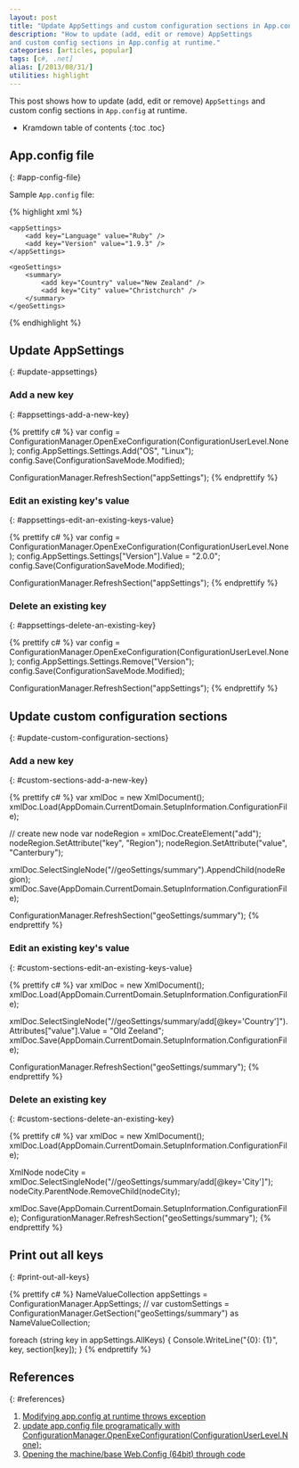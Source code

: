 ```yaml
---
layout: post
title: "Update AppSettings and custom configuration sections in App.config at runtime"
description: "How to update (add, edit or remove) AppSettings
and custom config sections in App.config at runtime."
categories: [articles, popular]
tags: [c#, .net]
alias: [/2013/08/31/]
utilities: highlight
---
```

This post shows how to update (add, edit or remove) `AppSettings`
and custom config sections in `App.config` at runtime.

* Kramdown table of contents
{:toc .toc}

## App.config file
{: #app-config-file}

Sample `App.config` file:

{% highlight xml %}
﻿﻿<?xml version="1.0" encoding="utf-8" ?>
<configuration>
    <configSections>
        <sectionGroup name="geoSettings">
            <section name="summary" type="System.Configuration.NameValueSectionHandler" />
        </sectionGroup>
    </configSections>

    <appSettings>
        <add key="Language" value="Ruby" />
        <add key="Version" value="1.9.3" />
    </appSettings>

    <geoSettings>
        <summary>
            <add key="Country" value="New Zealand" />
            <add key="City" value="Christchurch" />
        </summary>
    </geoSettings>
</configuration>
{% endhighlight %}

## Update AppSettings
{: #update-appsettings}

### Add a new key
{: #appsettings-add-a-new-key}

{% prettify c# %}
var config = ConfigurationManager.OpenExeConfiguration(ConfigurationUserLevel.None);
config.AppSettings.Settings.Add("OS", "Linux");
config.Save(ConfigurationSaveMode.Modified);

ConfigurationManager.RefreshSection("appSettings");
{% endprettify %}

### Edit an existing key's value
{: #appsettings-edit-an-existing-keys-value}

{% prettify c# %}
var config = ConfigurationManager.OpenExeConfiguration(ConfigurationUserLevel.None);
config.AppSettings.Settings["Version"].Value = "2.0.0";
config.Save(ConfigurationSaveMode.Modified);

ConfigurationManager.RefreshSection("appSettings");
{% endprettify %}

### Delete an existing key
{: #appsettings-delete-an-existing-key}

{% prettify c# %}
var config = ConfigurationManager.OpenExeConfiguration(ConfigurationUserLevel.None);
config.AppSettings.Settings.Remove("Version");
config.Save(ConfigurationSaveMode.Modified);

ConfigurationManager.RefreshSection("appSettings");
{% endprettify %}

## Update custom configuration sections
{: #update-custom-configuration-sections}

### Add a new key
{: #custom-sections-add-a-new-key}

{% prettify c# %}
var xmlDoc = new XmlDocument();
xmlDoc.Load(AppDomain.CurrentDomain.SetupInformation.ConfigurationFile);

// create new node <add key="Region" value="Canterbury" />
var nodeRegion = xmlDoc.CreateElement("add");
nodeRegion.SetAttribute("key", "Region");
nodeRegion.SetAttribute("value", "Canterbury");

xmlDoc.SelectSingleNode("//geoSettings/summary").AppendChild(nodeRegion);
xmlDoc.Save(AppDomain.CurrentDomain.SetupInformation.ConfigurationFile);

ConfigurationManager.RefreshSection("geoSettings/summary");
{% endprettify %}

### Edit an existing key's value
{: #custom-sections-edit-an-existing-keys-value}

{% prettify c# %}
var xmlDoc = new XmlDocument();
xmlDoc.Load(AppDomain.CurrentDomain.SetupInformation.ConfigurationFile);

xmlDoc.SelectSingleNode("//geoSettings/summary/add[@key='Country']").Attributes["value"].Value = "Old Zeeland";
xmlDoc.Save(AppDomain.CurrentDomain.SetupInformation.ConfigurationFile);

ConfigurationManager.RefreshSection("geoSettings/summary");
{% endprettify %}

### Delete an existing key
{: #custom-sections-delete-an-existing-key}

{% prettify c# %}
var xmlDoc = new XmlDocument();
xmlDoc.Load(AppDomain.CurrentDomain.SetupInformation.ConfigurationFile);

XmlNode nodeCity = xmlDoc.SelectSingleNode("//geoSettings/summary/add[@key='City']");
nodeCity.ParentNode.RemoveChild(nodeCity);

xmlDoc.Save(AppDomain.CurrentDomain.SetupInformation.ConfigurationFile);
ConfigurationManager.RefreshSection("geoSettings/summary");
{% endprettify %}

## Print out all keys
{: #print-out-all-keys}

{% prettify c# %}
NameValueCollection appSettings = ConfigurationManager.AppSettings;
// var customSettings = ConfigurationManager.GetSection("geoSettings/summary") as NameValueCollection;

foreach (string key in appSettings.AllKeys) {
    Console.WriteLine("{0}: {1}", key, section[key]);
}
{% endprettify %}

## References
{: #references}

1. [Modifying app.config at runtime throws exception](http://stackoverflow.com/q/8807218/1177636)
2. [update app.config file programatically with ConfigurationManager.OpenExeConfiguration(ConfigurationUserLevel.None);](http://stackoverflow.com/q/8522912/1177636)
3. [Opening the machine/base Web.Config (64bit) through code](http://stackoverflow.com/q/8130085/1177636)